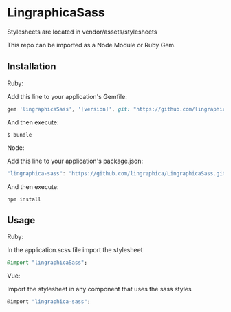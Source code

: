 # LingraphicaSass
Stylesheets are located in vendor/assets/stylesheets

This repo can be imported as a Node Module or Ruby Gem. 

## Installation

Ruby:

Add this line to your application's Gemfile:

```ruby
gem 'lingraphicaSass', '[version]', git: "https://github.com/lingraphica/LingraphicaSass.git"
```

And then execute:

    $ bundle

Node:

Add this line to your application's package.json: 

```javascript
"lingraphica-sass": "https://github.com/lingraphica/LingraphicaSass.git#[version]",
```

And then execute:

    npm install

## Usage

Ruby:

In the application.scss file import the stylesheet

```ruby
@import "lingraphicaSass";
```

Vue:

Import the stylesheet in any component that uses the sass styles

```javascript
@import "lingraphica-sass";
```


